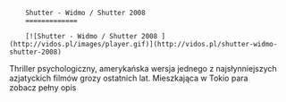 
        Shutter - Widmo / Shutter 2008 
        =============
        
        [![Shutter - Widmo / Shutter 2008 ](http://vidos.pl/images/player.gif)](http://vidos.pl/shutter-widmo-shutter-2008)
        
        
 Thriller psychologiczny, amerykańska wersja jednego z najsłynniejszych azjatyckich filmów grozy ostatnich lat. Mieszkająca w Tokio para zobacz pełny opis
    